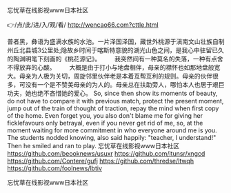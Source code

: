
忘忧草在线影视www日本社区




👉/点/此/进/入/观/看/ http://wencao66.com?cttle.html




普者黑，彝语为盛满水族的水池。一片泽国泽国，藏世外桃源于滇南文山壮族自制州丘北县城3公里处;隐故乡时间于喀斯特意貌的湖光山色之间，是我心中驻留已久的陶渊明笔下刻画的《桃花源记》。
　　我突然间有一种莫名的失落，一种有点舍不得放弃的心酸。
　　大概是由于打小与地盘相伴，母亲的襟怀也如那地盘般宽大。母亲为人极为关切，周旋邻里伙伴老是本着互帮互利的规则。母亲的伙伴很多，可没有一个是不赞美母亲的为人的。母亲总在扶助旁人，哪怕本人也居于艰巨功夫，她也绝不吝惜她的爱心。
So, since then show its moments of beauty, do not have to compare it with previous match, protect the present moment, jump out of the train of thought of traction, repay the mind when first copy of the home.
Even forget you, you also don't blame me for giving her ficklefavours only betrayal, even if you never get rid of me, so, at the moment waiting for more commitment in who everyone around me is you.
The students nodded knowing, also said happily: "teacher, I understand!"
Then he smiled and ran to play.
忘忧草在线影视www日本社区 https://github.com/beooknews/usuxr
https://github.com/itunsr/xngcd
https://github.com/Contere/gufj
https://github.com/thredse/ltwqh
https://github.com/foolnews/lbtiv





忘忧草在线影视www日本社区
